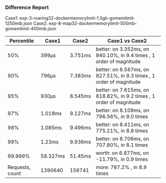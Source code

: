 ### Difference Report
Case1: exp-3-roaring32-dockermemorylimit-1.5gb-gomemlimit-1250mib.json
Case2: exp-8-map32-dockermemorylimit-500mb-gomemlimit-400mib.json

|Percentile|Case1|Case2|Case1 vs Case2|
|---|---|---|---|
|50%|399µs|3.751ms|better: on 3.352ms, on 840.10%, in 9.4 times , 1 order of magnitude|
|90%|796µs|7.383ms|better: on 6.587ms, on 827.51%, in 9.3 times , 1 order of magnitude|
|95%|930µs|8.545ms|better: on 7.615ms, on 818.82%, in 9.2 times , 1 order of magnitude|
|97%|1.018ms|9.127ms|better: on 8.109ms, on 796.56%, in 9.0 times |
|98%|1.085ms|9.496ms|better: on 8.411ms, on 775.21%, in 8.8 times |
|99%|1.23ms|9.936ms|better: on 8.706ms, on 707.80%, in 8.1 times |
|99.999%|58.327ms|51.45ms|worth: on 6.877ms, on -11.79%, in 0.9 times |
|Requests, count|1390640|156741|more: 787.2% , in 8.9 times |
